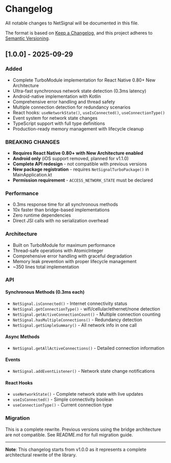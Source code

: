 # Changelog

All notable changes to NetSignal will be documented in this file.

The format is based on [Keep a Changelog](https://keepachangelog.com/en/1.0.0/),
and this project adheres to [Semantic Versioning](https://semver.org/spec/v2.0.0.html).

## [1.0.0] - 2025-09-29

### Added
- Complete TurboModule implementation for React Native 0.80+ New Architecture
- Ultra-fast synchronous network state detection (0.3ms latency)
- Android-native implementation with Kotlin
- Comprehensive error handling and thread safety
- Multiple connection detection for redundancy scenarios
- React hooks: `useNetworkState()`, `useIsConnected()`, `useConnectionType()`
- Event system for network state changes
- TypeScript support with full type definitions
- Production-ready memory management with lifecycle cleanup

### BREAKING CHANGES
- **Requires React Native 0.80+ with New Architecture enabled**
- **Android only** (iOS support removed, planned for v1.1.0)
- **Complete API redesign** - not compatible with previous versions
- **New package registration** - requires `NetSignalTurboPackage()` in MainApplication.kt
- **Permission requirement** - `ACCESS_NETWORK_STATE` must be declared

### Performance
- 0.3ms response time for all synchronous methods
- 10x faster than bridge-based implementations
- Zero runtime dependencies
- Direct JSI calls with no serialization overhead

### Architecture
- Built on TurboModule for maximum performance
- Thread-safe operations with AtomicInteger
- Comprehensive error handling with graceful degradation
- Memory leak prevention with proper lifecycle management
- ~350 lines total implementation

### API
#### Synchronous Methods (0.3ms each)
- `NetSignal.isConnected()` - Internet connectivity status
- `NetSignal.getConnectionType()` - wifi/cellular/ethernet/none detection
- `NetSignal.getActiveConnectionCount()` - Multiple connection counting
- `NetSignal.hasMultipleConnections()` - Redundancy detection
- `NetSignal.getSimpleSummary()` - All network info in one call

#### Async Methods
- `NetSignal.getAllActiveConnections()` - Detailed connection information

#### Events
- `NetSignal.addEventListener()` - Network state change notifications

#### React Hooks
- `useNetworkState()` - Complete network state with live updates
- `useIsConnected()` - Simple connectivity boolean
- `useConnectionType()` - Current connection type

### Migration
This is a complete rewrite. Previous versions using the bridge architecture are not compatible. See README.md for full migration guide.

---

**Note**: This changelog starts from v1.0.0 as it represents a complete architectural rewrite of the library.